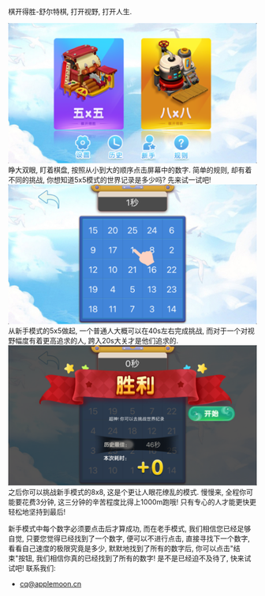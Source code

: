 棋开得胜-舒尔特棋, 打开视野, 打开人生.

![](1.PNG)
睁大双眼, 盯着棋盘, 按照从小到大的顺序点击屏幕中的数字.
简单的规则, 却有着不同的挑战, 你想知道5x5模式的世界记录是多少吗? 先来试一试吧!
![](2.PNG)
从新手模式的5x5做起, 一个普通人大概可以在40s左右完成挑战, 而对于一个对视野幅度有着更高追求的人, 跨入20s大关才是他们追求的.
![](3.PNG)
之后你可以挑战新手模式的8x8, 这是个更让人眼花缭乱的模式. 慢慢来, 全程你可能要花费3分钟, 这三分钟的辛苦程度比得上1000m跑哦! 只有专心的人才能更快更轻松地坚持到最后!

新手模式中每个数字必须要点击后才算成功, 而在老手模式, 我们相信您已经足够自觉, 只要您觉得已经找到了一个数字, 便可以不进行点击, 直接寻找下一个数字, 看看自己速度的极限究竟是多少, 默默地找到了所有的数字后, 你可以点击"结束"按钮, 我们相信你真的已经找到了所有的数字!
是不是已经迫不及待了, 快来试试吧!
联系我们:
- cq@applemoon.cn
